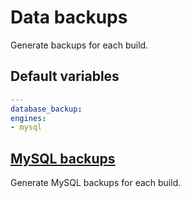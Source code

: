 # Data backups
Generate backups for each build.
<!--ROLEVARS-->
## Default variables
```yaml
---
database_backup:
engines:
- mysql
```

<!--ENDROLEVARS-->

<!--TOC-->
## [MySQL backups](roles/database_backup/database_backup-mysql/README.md)
Generate MySQL backups for each build.
<!--ENDTOC-->

